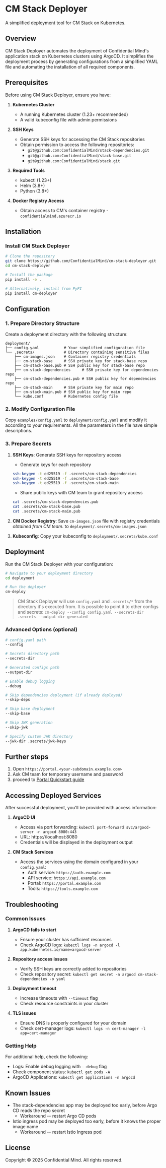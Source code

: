# CM Stack Deployer

A simplified deployment tool for CM Stack on Kubernetes.

## Overview

CM Stack Deployer automates the deployment of Confidential Mind's application stack on Kubernetes clusters using ArgoCD. It simplifies the deployment process by generating configurations from a simplified YAML file and automating the installation of all required components.

## Prerequisites

Before using CM Stack Deployer, ensure you have:

1. **Kubernetes Cluster**
   - A running Kubernetes cluster (1.23+ recommended)
   - A valid kubeconfig file with admin permissions

2. **SSH Keys**
   - Generate SSH keys for accessing the CM Stack repositories
   - Obtain permission to access the following repositories:
     - `git@github.com:ConfidentialMind/stack-dependencies.git`
     - `git@github.com:ConfidentialMind/stack-base.git`
     - `git@github.com:ConfidentialMind/stack.git`

3. **Required Tools**
   - kubectl (1.23+)
   - Helm (3.8+)
   - Python (3.8+)

4. **Docker Registry Access**
   - Obtain access to CM's container registry - `confidentialmind.azurecr.io`

## Installation

### Install CM Stack Deployer

```bash
# Clone the repository
git clone https://github.com/ConfidentialMind/cm-stack-deployer.git
cd cm-stack-deployer

# Install the package
pip install -e .

# Alternatively, install from PyPI
pip install cm-deployer
```

## Configuration

### 1. Prepare Directory Structure

Create a deployment directory with the following structure:

```
deployment/
├── config.yaml           # Your simplified configuration file
└── .secrets/             # Directory containing sensitive files
    ├── cm-images.json    # Container registry credentials
    ├── cm-stack-base     # SSH private key for stack-base repo
    ├── cm-stack-base.pub # SSH public key for stack-base repo
    ├── cm-stack-dependencies     # SSH private key for dependencies repo
    ├── cm-stack-dependencies.pub # SSH public key for dependencies repo
    ├── cm-stack-main     # SSH private key for main repo
    ├── cm-stack-main.pub # SSH public key for main repo
    └── kube.conf         # Kubernetes config file
```

### 2. Modify Configuration File

Copy `examples/config.yaml` to `deployment/config.yaml` and modify it according to your requirements.
All the parameters in the file have simple descriptions.

### 3. Prepare Secrets

1. **SSH Keys**: Generate SSH keys for repository access
   
   - Generate keys for each repository
   
   ```bash
   ssh-keygen -t ed25519 -f .secrets/cm-stack-dependencies
   ssh-keygen -t ed25519 -f .secrets/cm-stack-base
   ssh-keygen -t ed25519 -f .secrets/cm-stack-main
   ```
   
   -  Share public keys with CM team to grant repository access
   
   ```bash
   cat .secrets/cm-stack-dependencies.pub
   cat .secrets/cm-stack-base.pub
   cat .secrets/cm-stack-main.pub
   ```

2. **CM Docker Registry**: Save `cm-images.json` file with registry credentials *obtained from CM team.* to `deployment/.secrets/cm-images.json`

3. **Kubeconfig**: Copy your kubeconfig to `deployment/.secrets/kube.conf`

## Deployment

Run the CM Stack Deployer with your configuration:

```bash
# Navigate to your deployment directory
cd deployment

# Run the deployer
cm-deploy
```
> CM Stack Deployer will use `config.yaml` and `.secrets/*` from the directory it's executed from.
> It is possible to point it to other configs and secrets: `cm-deploy --config config.yaml --secrets-dir .secrets --output-dir generated`

### Advanced Options (optional)

```bash
# config.yaml path
--config

# Secrets directory path
--secrets-dir

# Generated configs path
--output-dir

# Enable debug logging
--debug

# Skip dependencies deployment (if already deployed)
--skip-deps

# Skip base deployment
--skip-base

# Skip JWK generation
--skip-jwk

# Specify custom JWK directory
--jwk-dir .secrets/jwk-keys
```

## Further steps

1. Open `https://portal.<your-subdomain.example.com>`
2. Ask CM team for temporary username and password
3. proceed to [Portal Quickstart guide](https://docs.confidentialmind.com/files/0f5bd320-2b35-4acd-8566-ec51ec5a691b) 

## Accessing Deployed Services

After successful deployment, you'll be provided with access information:

1. **ArgoCD UI**
   - Access via port forwarding: `kubectl port-forward svc/argocd-server -n argocd 8080:443`
   - URL: https://localhost:8080
   - Credentials will be displayed in the deployment output

2. **CM Stack Services**
   - Access the services using the domain configured in your `config.yaml`:
     - Auth service: `https://auth.example.com`
     - API service: `https://api.example.com`
     - Portal: `https://portal.example.com`
     - Tools: `https://tools.example.com`

## Troubleshooting

### Common Issues

1. **ArgoCD fails to start**
   - Ensure your cluster has sufficient resources
   - Check ArgoCD logs: `kubectl logs -n argocd -l app.kubernetes.io/name=argocd-server`

2. **Repository access issues**
   - Verify SSH keys are correctly added to repositories
   - Check repository secret: `kubectl get secret -n argocd cm-stack-dependencies -o yaml`

3. **Deployment timeout**
   - Increase timeouts with `--timeout` flag
   - Check resource constraints in your cluster

4. **TLS issues**
   - Ensure DNS is properly configured for your domain
   - Check cert-manager logs: `kubectl logs -n cert-manager -l app=cert-manager`

### Getting Help

For additional help, check the following:

- Logs: Enable debug logging with `--debug` flag
- Check component status: `kubectl get pods -A`
- ArgoCD Applications: `kubectl get applications -n argocd`

## Known Issues

- The stack-dependencies app may be deployed too early, before Argo CD reads the repo secret
  - Workaround -- restart Argo CD pods
- Istio ingress pod may be deployed too early, before it knows the proper image name
  - Workaround -- restart Istio Ingress pod
## License

Copyright © 2025 Confidential Mind. All rights reserved.
